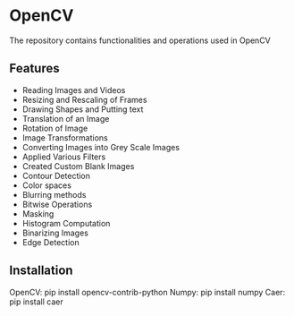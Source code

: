 
# OpenCV

The repository contains functionalities and operations used in OpenCV
## Features

- Reading Images and Videos
- Resizing and Rescaling of Frames
- Drawing Shapes and Putting text
- Translation of an Image
- Rotation of Image
- Image Transformations
- Converting Images into Grey Scale Images
- Applied Various Filters
- Created Custom Blank Images
- Contour Detection
- Color spaces
- Blurring methods
- Bitwise Operations
- Masking
- Histogram Computation
- Binarizing Images
- Edge Detection




## Installation
OpenCV: pip install opencv-contrib-python
Numpy:  pip install numpy
Caer: pip install caer
